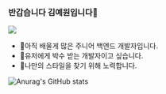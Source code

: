 ### 반갑습니다 김예원입니다👋   

<a href="https://velog.io/@yeony402" target="_blank"><img src="https://img.shields.io/badge/velog-FFFFFF?style=flat-square&logo=velog&logoColor=7CD296"/></a>  


- 🔎아직 배울게 많은 주니어 백엔드 개발자입니다.
- 👏유저에게 박수 받는 개발자이고 싶습니다.
- 🌷나만의 스타일을 찾기 위해 노력합니다.  


![Anurag's GitHub stats](https://github-readme-stats.vercel.app/api?username=yeony402&show_icons=true&theme=radical)

<!--
**yeony402/yeony402** is a ✨ _special_ ✨ repository because its `README.md` (this file) appears on your GitHub profile.

Here are some ideas to get you started:

- 🔭 I’m currently working on ...
- 🌱 I’m currently learning ...
- 👯 I’m looking to collaborate on ...
- 🤔 I’m looking for help with ...
- 💬 Ask me about ...
- 📫 How to reach me: ...
- 😄 Pronouns: ...
- ⚡ Fun fact: ...
-->
